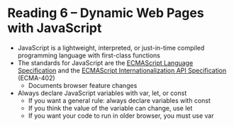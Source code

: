 # Reading 6 – Dynamic Web Pages with JavaScript

- JavaScript is a lightweight, interpreted, or just-in-time compiled programming language with first-class functions
- The standards for JavaScript are the [ECMAScript Language Specification](https://tc39.es/ecma262/) and the [ECMAScript Internationalization API Specification](https://tc39.es/ecma402/) (ECMA-402)
  - Documents browser feature changes
- Always declare JavaScript variables with var, let, or const
  - If you want a general rule: always declare variables with const
  - If you think the value of the variable can change, use let
  - If you want your code to run in older browser, you must use var
